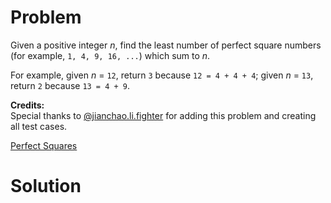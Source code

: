 
# Problem

Given a positive integer _n_, find the least number of perfect square numbers
(for example, `1, 4, 9, 16, ...`) which sum to _n_.

For example, given _n_ = `12`, return `3` because `12 = 4 + 4 + 4`; given _n_
= `13`, return `2` because `13 = 4 + 9`.

**Credits:**  
Special thanks to
[@jianchao.li.fighter](https://leetcode.com/discuss/user/jianchao.li.fighter)
for adding this problem and creating all test cases.



[Perfect Squares](https://leetcode.com/problems/perfect-squares)

# Solution



